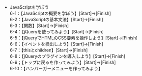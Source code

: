 - JavaScriptを学ぼう  
	6-1：【JavaScriptの概要を学ぼう】[Start]→[Finish]  
	6-2：【JavaScriptの基本文法】[Start]→[Finish]  
	6-3：【関数】[Start]→[Finish]  
	6-4：【jQueryを使ってみよう】[Start]→[Finish]  
	6-5：【jQueryでHTMLのCSS要素を操作しよう】[Start]→[Finish]  
	6-6：【イベントを検出しよう】[Start]→[Finish]  
	6-7：【thisとchildren】[Start]→[Finish]  
	6-8：【jQueryのプラグインを導入しよう】[Start]→[Finish]  
	6-9；【トップに戻るを作ってみよう】[Start]→[Finish]  
	6-10：【ハンバーガーメニューを作ってみよう】  
